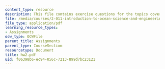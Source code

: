```yaml
---
content_type: resource
description: This file contains exercise questions for the topics covered in the course.
file: /media/courses/2-011-introduction-to-ocean-science-and-engineering-spring-2006/f06398b6ec94056c7213899d7bc23121_hw2.pdf
file_type: application/pdf
learning_resource_types:
- Assignments
ocw_type: OCWFile
parent_title: Assignments
parent_type: CourseSection
resourcetype: Document
title: hw2.pdf
uid: f06398b6-ec94-056c-7213-899d7bc23121
---
```

